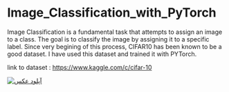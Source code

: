 # Image_Classification_with_PyTorch

Image Classification is a fundamental task that attempts to assign an image to a class. The goal is to classify the image by assigning it to a specific label.
Since very begining of this process, CIFAR10 has been known to be a good dataset. I have used this dataset and trained it with PYTorch.


link to dataset : https://www.kaggle.com/c/cifar-10

<a href="http://uupload.ir/" target="_blank"><img src="http://uupload.ir/files/ai73_5.jpg" border="0" alt="آپلود عکس" /></a>
